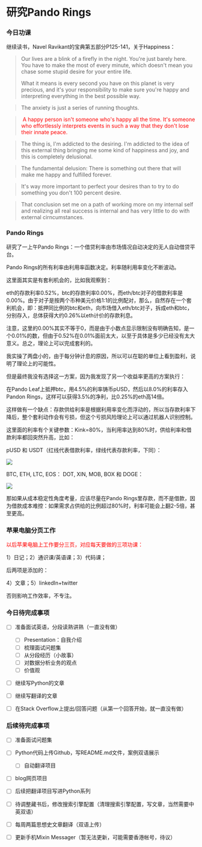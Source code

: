 # 研究Pando Rings


### 今日功课

继续读书，Navel Ravikant的宝典第五部分P125-141，关于Happiness：

>   Our lives are a blink of a firefly in the night. You're just barely here. You have to make the most of every minute, which doesn't mean you chase some stupid desire for your entire life. 
>
>   What it means is every second you have on this planet is very precious, and it's your responsibility to make sure you're happy and interpreting everything in the best possible way.

>   The anxiety is just a series of running thoughts.

>   <font color='red'> A happy person isn't someone who's happy all the time. It's someone who effortlessly interprets events in such a way that they don't lose their innate peace.</font>

>   The thing is, I'm addicted to the desiring. I'm addicted to the idea of this external thing bringing me some kind of happiness and joy, and this is completely delusional.

>   The fundamental delusion: There is something out there that will make me happy and fulfilled forever.

>   It's way more important to perfect your desires than to try to do something you don't 100 percent desire.

>   That conclusion set me on a path of working more on my internal self and realizing all real success is internal and has very little to do with external cirncumstances.



### Pando Rings

研究了一上午Pando Rings：一个借贷利率由市场情况自动决定的无人自动借贷平台。

Pando Rings的所有利率由利用率函数决定。利率随利用率变化不断波动。

这里面其实是有套利机会的，比如我观察到：

eth的存款利率0.52%，btc的存款利率0.00%，而eth/btc对子的借款利率是0.00%。由于对子是按两个币种美元价格1:1的比例配对，那么，自然存在一个套利机会，即：抵押同比例的btc和eth，向市场借入eth/btc对子，拆成eth和btc，分别存入，总体获得大约0.26%以eth计价的存款利息。

注意，这里的0.00%其实不等于0，而是由于小数点显示限制没有明确告知，是一个0.01%的数，但由于0.52%在0.01%面前太大，以至于具体是多少已经没有太大意义。总之，理论上可以完成套利的。

我实操了两盘小的，由于每分钟计息的原因，所以可以在聪的单位上看到盈利，说明了理论上的可能性。

但是最终我没有选择这一方案，因为我发现了另一个收益率更高的方案执行：

在Pando Leaf上抵押btc，用4.5%的利率铸币pUSD，然后以8.0%的利率存入Pandon Rings，这样可以获得3.5%的净利，比0.25%的eth高14倍。

这样做有一个缺点：存款供给利率是根据利用率变化而浮动的，所以当存款利率下降后，整个套利动作会有亏损，但这个亏损风险理论上可以通过机器人识别控制。

这里面的利率有个关键参数：Kink=80%，当利用率达到80%时，供给利率和借款利率都回突然升高，比如：

pUSD 和 USDT（红线代表借款利率，绿线代表存款利率，下同）：

![](https://docs.pando.im/zh/assets/images/stablecoin-model-9c2f63bd88ef29e56b98cde2687147b1.png)

BTC, ETH, LTC, EOS： DOT, XIN, MOB, BOX 和 DOGE：

![](https://docs.pando.im/zh/assets/images/othercoins-model-9cc030eab9c124084d42af282139ab53.png)

那如果从成本稳定性角度考量，应该尽量在Pando Rings里存款，而不是借款，因为借款成本难控：如果需求占供给的比例超过80%时，利率可能会上翻2-5倍，甚至更高。

### 苹果电脑分页工作

<font color='red'>以后苹果电脑上工作要分三页，对应每天要做的三项功课：</font>

1）日记；2）通识课/英语课；3）代码课；

后两项是添加的：

4）文章；5）linkedIn+twitter

否则影响工作效率，不专注。



### 今日待完成事项

-   [ ] 准备面试英语，分段读熟讲熟（一直没有做）

    -   [ ] Presentation：自我介绍
    -   [ ] 梳理面试问题集
    -   [ ] 从分段经历（小故事）
    -   [ ] 对数据分析业务的观点
    -   [ ] 价值观
-   [ ] 继续写Python的文章
-   [ ] 继续写翻译的文章
-   [ ] 在Stack Overflow上提出/回答问题（从第一个回答开始，就一直没有做）


### 后续待完成事项

-   [ ] 准备面试问题集
-   [ ] Python代码上传Github，写README.md文件，案例双语展示

    -   [ ] 自动翻译项目
-   [ ] blog网页项目
-   [ ] 后续把翻译项目写进Python系列

-   [ ] 待调整藏书后，修改搜索引擎配置（清理搜索引擎配置，写文章，当然需要中英双语）
-   [ ] 每周两篇思想史文章翻译（双语上传）

-   [ ] 更新手机Mixin Messager（暂无法更新，可能需要香港帐号，待议）

